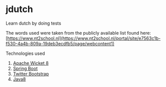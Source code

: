 # jdutch
Learn dutch by doing tests

The words used were taken from the publicly available list found here: [https://www.nt2school.nl](https://www.nt2school.nl/portal/site/e7563c1b-f530-4a4b-809a-19deb3ecdfb5/page/webcontent1)

Technologies used 
  1. [Apache Wicket 8](https://wicket.apache.org/)
  2. [Spring Boot](https://projects.spring.io/spring-boot/)
  3. [Twitter Bootstrap](http://getbootstrap.com/)
  4. [Java8](http://www.oracle.com/technetwork/java/javaee/overview/index.html)
